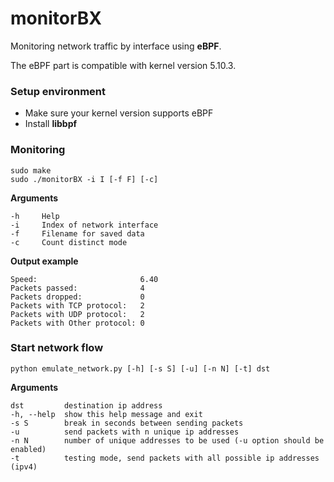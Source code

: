 # monitorBX

Monitoring network traffic by interface using **eBPF**.

The eBPF part is compatible with kernel version 5.10.3.


### Setup environment
- Make sure your kernel version supports eBPF
- Install **libbpf** 

### Monitoring
```
sudo make
sudo ./monitorBX -i I [-f F] [-c] 
```

**Arguments**
```
-h     Help
-i     Index of network interface
-f     Filename for saved data
-c     Count distinct mode
```

**Output example**
```
Speed:                       6.40
Packets passed:              4
Packets dropped:             0
Packets with TCP protocol:   2
Packets with UDP protocol:   2
Packets with Other protocol: 0
```

### Start network flow

```
python emulate_network.py [-h] [-s S] [-u] [-n N] [-t] dst
```

**Arguments**
```
dst         destination ip address
-h, --help  show this help message and exit
-s S        break in seconds between sending packets
-u          send packets with n unique ip addresses
-n N        number of unique addresses to be used (-u option should be enabled)
-t          testing mode, send packets with all possible ip addresses (ipv4)
```